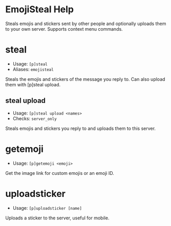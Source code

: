 # EmojiSteal Help

Steals emojis and stickers sent by other people and optionally uploads them to your own server. Supports context menu commands.

# steal
 - Usage: `[p]steal `
 - Aliases: `emojisteal`

Steals the emojis and stickers of the message you reply to. Can also upload them with [p]steal upload.

## steal upload
 - Usage: `[p]steal upload <names> `
 - Checks: `server_only`

Steals emojis and stickers you reply to and uploads them to this server.

# getemoji
 - Usage: `[p]getemoji <emoji> `

Get the image link for custom emojis or an emoji ID.

# uploadsticker
 - Usage: `[p]uploadsticker [name] `

Uploads a sticker to the server, useful for mobile.

